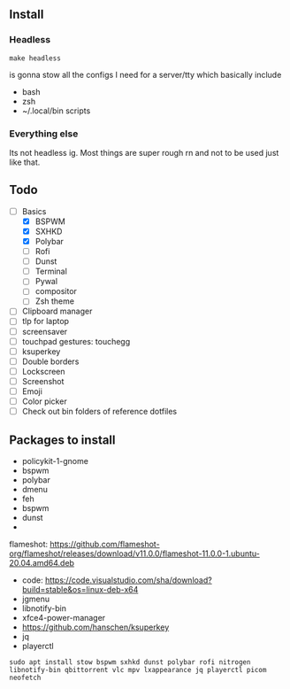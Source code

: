 ## Install

### Headless

`make headless`

is gonna stow all the configs I need for a server/tty which basically include

- bash
- zsh
- ~/.local/bin scripts

### Everything else

Its not headless ig. Most things are super rough rn and not to be used just like that.

## Todo

- [ ] Basics
    - [x] BSPWM
    - [x] SXHKD
    - [x] Polybar
    - [ ] Rofi
    - [ ] Dunst
    - [ ] Terminal
    - [ ] Pywal
    - [ ] compositor
    - [ ] Zsh theme
- [ ] Clipboard manager
- [ ] tlp for laptop
- [ ] screensaver
- [ ] touchpad gestures: touchegg
- [ ] ksuperkey
- [ ] Double borders
- [ ] Lockscreen
- [ ] Screenshot
- [ ] Emoji
- [ ] Color picker
- [ ] Check out bin folders of reference dotfiles

## Packages to install

- policykit-1-gnome
- bspwm
- polybar
- dmenu
- feh
- bspwm
- dunst
-
flameshot: https://github.com/flameshot-org/flameshot/releases/download/v11.0.0/flameshot-11.0.0-1.ubuntu-20.04.amd64.deb
- code: https://code.visualstudio.com/sha/download?build=stable&os=linux-deb-x64
- jgmenu
- libnotify-bin
- xfce4-power-manager
- https://github.com/hanschen/ksuperkey
- jq
- playerctl

```shell
sudo apt install stow bspwm sxhkd dunst polybar rofi nitrogen libnotify-bin qbittorrent vlc mpv lxappearance jq playerctl picom neofetch
```

